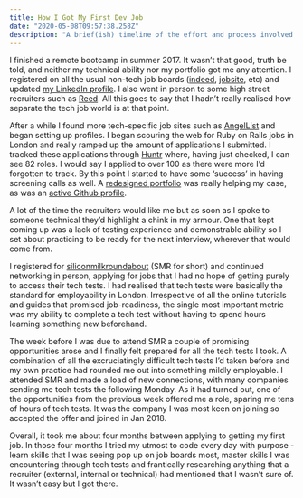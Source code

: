 ```yaml
---
title: How I Got My First Dev Job
date: "2020-05-08T09:57:38.258Z"
description: "A brief(ish) timeline of the effort and process involved in getting my first job as a developer"
---
```


I finished a remote bootcamp in summer 2017. It wasn’t that good, truth be told, and neither my technical ability nor my portfolio got me any attention. I registered on all the usual non-tech job boards ([indeed](https://www.indeed.co.uk/), [jobsite](https://www.jobsite.co.uk/), etc) and updated [my LinkedIn profile](https://www.linkedin.com/in/estivaros/). I also went in person to some high street recruiters such as [Reed](https://www.reed.co.uk/). All this goes to say that I hadn’t really realised how separate the tech job world is at that point.

After a while I found more tech-specific job sites such as [AngelList](https://angel.co/) and began setting up profiles. I began scouring the web for Ruby on Rails jobs in London and really ramped up the amount of applications I submitted. I tracked these applications through [Huntr](huntr.co) where, having just checked, I can see 82 roles. I would say I applied to over 100 as there were more I’d forgotten to track. By this point I started to have some ‘success’ in having screening calls as well. A [redesigned portfolio](http://stivaros.com/) was really helping my case, as was an [active Github profile](https://github.com/stivaros).

A lot of the time the recruiters would like me but as soon as I spoke to someone technical they’d highlight a chink in my armour. One that kept coming up was a lack of testing experience and demonstrable ability so I set about practicing to be ready for the next interview, wherever that would come from.

I registered for [siliconmilkroundabout](https://www.siliconmilkroundabout.com/) (SMR for short) and continued networking in person, applying for jobs that I had no hope of getting purely to access their tech tests. I had realised that tech tests were basically the standard for employability in London. Irrespective of all the online tutorials and guides that promised job-readiness, the single most important metric was my ability to complete a tech test without having to spend hours learning something new beforehand.

The week before I was due to attend SMR a couple of promising opportunities arose and I finally felt prepared for all the tech tests I took. A combination of all the excruciatingly difficult tech tests I’d taken before and my own practice had rounded me out into something mildly employable. I attended SMR and made a load of new connections, with many companies sending me tech tests the following Monday. As it had turned out, one of the opportunities from the previous week offered me a role, sparing me tens of hours of tech tests. It was the company I was most keen on joining so accepted the offer and joined in Jan 2018.

Overall, it took me about four months between applying to getting my first job. In those four months I tried my utmost to code every day with purpose - learn skills that I was seeing pop up on job boards most, master skills I was encountering through tech tests and frantically researching anything that a recruiter (external, internal or technical) had mentioned that I wasn’t sure of. It wasn’t easy but I got there.
